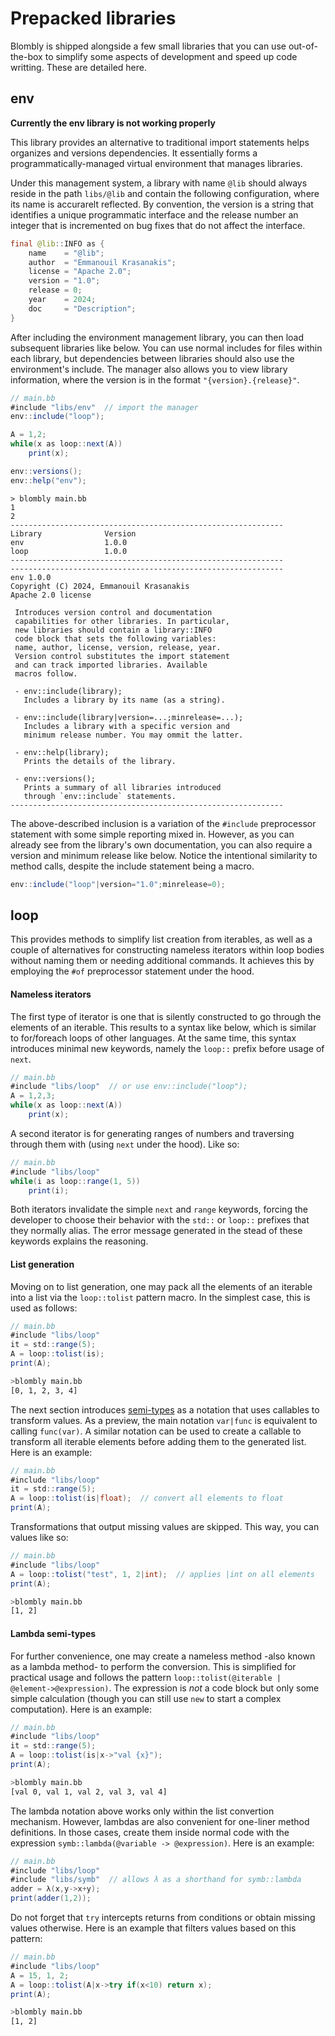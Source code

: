 # Prepacked libraries

Blombly is shipped alongside a few small libraries that
you can use out-of-the-box to simplify some aspects of 
development and speed up code writting. These are
detailed here.

## env

**Currently the env library is not working properly**

This library provides an alternative to traditional import statements
helps organizes and versions dependencies. 
It essentially forms a programmatically-managed
virtual environment that manages libraries.

Under this management system, a library with name `@lib` should 
always reside in the path `libs/@lib` and contain the following
configuration, where its name is accurarelt reflected. By convention, the
version is a string that identifies a unique programmatic interface
and the release number an integer that is incremented on bug fixes that 
do not affect the interface.

```java
final @lib::INFO as {
    name    = "@lib";
    author  = "Emmanouil Krasanakis";
    license = "Apache 2.0";
    version = "1.0";
    release = 0;
    year    = 2024;
    doc     = "Description";
}
```

After including the environment management library, you can
then load subsequent libraries like below. You can use normal
includes for files within each library, but dependencies between
libraries should also use the environment's include. The manager
also allows you to view library information, where 
the version is in the format `"{version}.{release}"`.

```java
// main.bb
#include "libs/env"  // import the manager
env::include("loop");

A = 1,2;
while(x as loop::next(A))
    print(x);

env::versions();
env::help("env");
```

```plaintext
> blombly main.bb
1 
2 
-------------------------------------------------------------
Library              Version
env                  1.0.0
loop                 1.0.0
------------------------------------------------------------- 
-------------------------------------------------------------
env 1.0.0
Copyright (C) 2024, Emmanouil Krasanakis
Apache 2.0 license

 Introduces version control and documentation
 capabilities for other libraries. In particular,
 new libraries should contain a library::INFO
 code block that sets the following variables:
 name, author, license, version, release, year.
 Version control substitutes the import statement
 and can track imported libraries. Available
 macros follow.

 - env::include(library);
   Includes a library by its name (as a string).

 - env::include(library|version=...;minrelease=...);
   Includes a library with a specific version and
   minimum release number. You may ommit the latter.

 - env::help(library);
   Prints the details of the library.

 - env::versions();
   Prints a summary of all libraries introduced
   through `env::include` statements.
-------------------------------------------------------------
```

The above-described inclusion is a variation of the 
`#include` preprocessor statement with some simple reporting mixed in.
However, as you can already see from the library's own documentation,
you can also require a version and minimum release like below. 
Notice the intentional similarity to method calls, 
despite the include statement being a macro.

```java
env::include("loop"|version="1.0";minrelease=0);
```

## loop

This provides methods to simplify list creation from iterables,
as well as a couple of alternatives for constructing
nameless iterators within loop bodies without naming them or 
needing additional commands. It achieves this
by employing the `#of` preprocessor statement under the hood.

#### Nameless iterators

The first type of iterator is one that is silently constructed
to go through the elements of an iterable. This results to a syntax 
like below, which is similar to for/foreach loops of other languages.
At the same time, this syntax introduces minimal new keywords, namely
the `loop::` prefix before usage of `next`.

```java
// main.bb
#include "libs/loop"  // or use env::include("loop");
A = 1,2,3;
while(x as loop::next(A)) 
    print(x);
```

A second iterator is for generating ranges of numbers and traversing
through them with (using `next` under the hood). Like so:

```java
// main.bb
#include "libs/loop"
while(i as loop::range(1, 5))
    print(i);
```


Both iterators invalidate the simple `next` and `range` keywords,
forcing the developer to choose their behavior with the `std::` 
or `loop::` prefixes that they normally alias.
The error message generated in the stead of these keywords explains 
the reasoning.

#### List generation

Moving on to list generation, one may pack all the elements of
an iterable into a list via the `loop::tolist` pattern macro.
In the simplest case, this is used as follows:

```java
// main.bb
#include "libs/loop"
it = std::range(5);
A = loop::tolist(is);
print(A);
```

```bash
>blombly main.bb
[0, 1, 2, 3, 4]
``` 

The next section introduces [semi-types](semitypes.md) as 
a notation that uses callables to transform values. As a preview,
the main notation `var|func` is equivalent to calling `func(var)`.
A similar notation can be used to create a callable to transform
all iterable elements before adding them to the generated list.
Here is an example:

```java
// main.bb
#include "libs/loop"
it = std::range(5);
A = loop::tolist(is|float);  // convert all elements to float
print(A);
```

Transformations that output missing values are skipped.
This way, you can values like so:

```java
// main.bb
#include "libs/loop"
A = loop::tolist("test", 1, 2|int);  // applies |int on all elements
print(A);
```

```bash
>blombly main.bb
[1, 2]
```


#### Lambda semi-types

For further convenience, one may create a nameless method
-also known as a lambda method- to perform the conversion.
This is simplified for practical usage and follows the 
pattern `loop::tolist(@iterable | @element->@expression)`.
The expression is *not* a code block but only some simple
calculation (though you can still use `new` to start a complex
computation). Here is an example:

```java
// main.bb
#include "libs/loop"
it = std::range(5);
A = loop::tolist(is|x->"val {x}");
print(A);
```

```bash
>blombly main.bb
[val 0, val 1, val 2, val 3, val 4]
``` 


The lambda notation above works only within the list convertion
mechanism. However, lambdas are also convenient for one-liner method 
definitions. In those cases, create them inside normal code with the
expression `symb::lambda(@variable -> @expression)`. Here is an example:

```java
// main.bb
#include "libs/loop"
#include "libs/symb"  // allows λ as a shorthand for symb::lambda
adder = λ(x,y->x+y);
print(adder(1,2));
```

Do not forget that `try` intercepts returns from
conditions or obtain missing values otherwise.
Here is an example that filters values based on
this pattern:

```java
// main.bb
#include "libs/loop"
A = 15, 1, 2;
A = loop::tolist(A|x->try if(x<10) return x);
print(A);
```

```bash
>blombly main.bb
[1, 2]
```